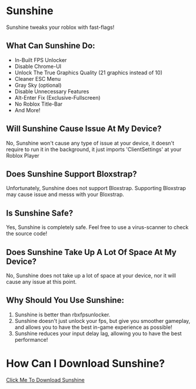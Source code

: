 # Sunshine
Sunshine tweaks your roblox with fast-flags!

## What Can Sunshine Do:

- In-Built FPS Unlocker
- Disable Chrome-UI
- Unlock The True Graphics Quality (21 graphics instead of 10)
- Cleaner ESC Menu
- Gray Sky (optional)
- Disable Unnecessary Features
- Alt-Enter Fix (Exclusive-Fullscreen)
- No Roblox Title-Bar
- And More!

## Will Sunshine Cause Issue At My Device?
No, Sunshine won't cause any type of issue at your device, it doesn't require to run it in the background, it just imports 'ClientSettings' at your Roblox Player

## Does Sunshine Support Bloxstrap?
Unfortunately, Sunshine does not support Bloxstrap. Supporting Bloxstrap may cause issue and messs with your Bloxstrap.

## Is Sunshine Safe?
Yes, Sunshine is completely safe. Feel free to use a virus-scanner to check the source code!

## Does Sunshine Take Up A Lot Of Space At My Device?
No, Sunshine does not take up a lot of space at your device, nor it will cause any issue at this point.

## Why Should You Use Sunshine:
1. Sunshine is better than rbxfpsunlocker.
2. Sunshine doesn't just unlock your fps, but give you smoother gameplay, and allows you to have the best in-game experience as possible!
3. Sunshine reduces your input delay lag, allowing you to have the best performance!

# How Can I Download Sunshine?
[Click Me To Download Sunshine](https://github.com/nulacorrupted/Sunshine/releases/tag/Sunshine)
